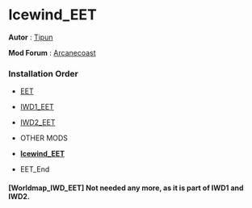 # Icewind_EET

**Autor** : [Tipun](https://github.com/tipun81?tab=repositories)

**Mod Forum** : [Arcanecoast](https://arcanecoast.ru/forum/viewtopic.php?f=31&t=1247)

### Installation Order  

- [EET](https://github.com/Gibberlings3/EET)  

- [IWD1_EET](https://github.com/The-Gate-Project/IWD1_EET)   

- [IWD2_EET](https://github.com/The-Gate-Project/IWD2_EET)  

- OTHER MODS

- **[Icewind_EET](https://github.com/The-Gate-Project/Icewind_EET)** 

- EET_End


#### [Worldmap_IWD_EET] Not needed any more, as it is part of IWD1 and IWD2. 

